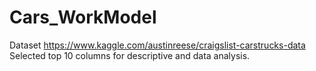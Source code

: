 # Cars_WorkModel

Dataset https://www.kaggle.com/austinreese/craigslist-carstrucks-data 
Selected top 10 columns for descriptive and data analysis.
